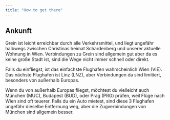 ```yaml
---
title: "How to get there"
---
```


## Ankunft

Grein ist leicht erreichbar durch alle Verkehrsmittel, und liegt ungefähr halbwegs zwischen Christinas heimat Schardenberg und unserer aktuelle Wohnung in Wien. Verbindungen zu Grein sind allgemein gut aber da es keine große Stadt ist, sind die Wege nicht immer schnell oder direkt.

Falls du einfliegst, ist das einfachste Flughafen wahrscheinlich Wien (VIE). Das nächste Flughafen ist Linz (LNZ), aber Verbindungen da sind limitiert, besonders von außerhalb Europas.

Wenn du von außerhalb Europas fliegst, möchtest du vielleicht auch München (MUC), Budapest (BUD), oder Prag (PRG) prüfen, weil Flüge nach Wien sind oft teuerer. Falls du ein Auto mietest, sind diese 3 Flughafen ungefähr dieselbe Entfernung weg, aber die Zugverbindungen von München sind allgemein besser.